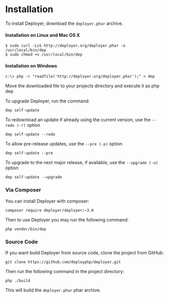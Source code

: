 # Installation

To install Deployer, download the `deployer.phar` archive.

#### Installation on Linux and Mac OS X

~~~
$ sudo curl -LsS http://deployer.org/deployer.phar -o /usr/local/bin/dep
$ sudo chmod +x /usr/local/bin/dep
~~~

#### Installation on Windows
~~~
c:\> php -r "readfile('http://deployer.org/deployer.phar');" > dep
~~~
Move the downloaded file to your projects directory and execute it as php dep

To upgrade Deployer, run the command:

~~~
dep self-update
~~~

To redownload an update if already using the current version, use the `--redo (-r)` option

~~~
dep self-update --redo
~~~

To allow pre-release updates, use the `--pre (-p)` option

~~~
dep self-update --pre
~~~

To upgrade to the next major release, if available, use the `--upgrade (-u)` option

~~~
dep self-update --upgrade
~~~

### Via Composer

You can install Deployer with composer:

~~~
composer require deployer/deployer:~3.0
~~~

Then to use Deployer you may run the following command:

~~~
php vendor/bin/dep
~~~

### Source Code

If you want build Deployer from source code, clone the project from GitHub:

~~~
git clone https://github.com/deployphp/deployer.git
~~~

Then run the following command in the project directory:

~~~
php ./build
~~~

This will build the `deployer.phar` phar archive.
